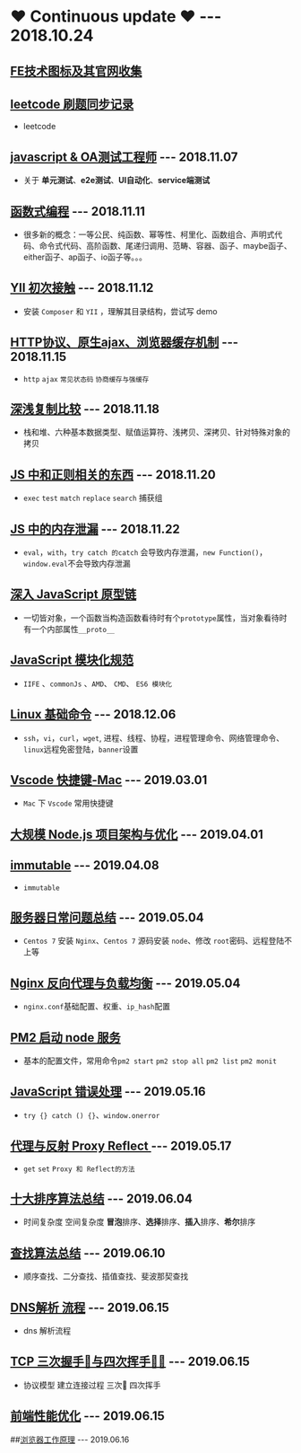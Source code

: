 #  ❤️ Continuous update ❤️   --- 2018.10.24

## [FE技术图标及其官网收集](./Technology%20icon.md)

## [leetcode 刷题同步记录](https://github.com/LiuHao713/leetcode-practice)
* leetcode

## [javascript & OA测试工程师](./JavaScript%20%26%20QA.md) --- 2018.11.07
* 关于 **单元测试**、**e2e测试**、**UI自动化**、**service端测试**
## [函数式编程](./functional%20programming.md) --- 2018.11.11
* 很多新的概念：一等公民、纯函数、幂等性、柯里化、函数组合、声明式代码、命令式代码、高阶函数、尾递归调用、范畴、容器、函子、maybe函子、either函子、ap函子、io函子等。。。
## [YII 初次接触](./YII%20learning.md) --- 2018.11.12
* 安装 `Composer` 和 `YII` ，理解其目录结构，尝试写 demo

## [HTTP协议、原生ajax、浏览器缓存机制](https://github.com/LiuHao713/daily-accumulation/blob/master/http-ajax-cache.md) --- 2018.11.15
* `http` `ajax` `常见状态码` `协商缓存与强缓存`

## [深浅复制比较](https://github.com/LiuHao713/daily-accumulation/blob/master/stack-shallowCopy-deepCopy.md) --- 2018.11.18
* 栈和堆、六种基本数据类型、赋值运算符、浅拷贝、深拷贝、针对特殊对象的拷贝

## [JS 中和正则相关的东西](./RegExp%20in%20JS.md) --- 2018.11.20
* `exec` `test` `match` `replace` `search` 捕获组

## [JS 中的内存泄漏](./Js%20memory%20leak.md) --- 2018.11.22
* `eval`，`with`，`try catch 的catch` 会导致内存泄漏，`new Function()`，`window.eval`不会导致内存泄漏

## [深入 JavaScript 原型链](./protorype.md)
* 一切皆对象，一个函数当构造函数看待时有个`prototype`属性，当对象看待时有一个内部属性`__proto__`

## [JavaScript 模块化规范](https://github.com/LiuHao713/daily-accumulation/blob/master/module-specification-javascript.md)
* `IIFE` 、`commonJs` 、`AMD`、 `CMD`、 `ES6 模块化`

## [Linux 基础命令](./Linux%20basic.md) --- 2018.12.06
* `ssh`，`vi`，`curl`，`wget`, 进程、线程、协程，进程管理命令、网络管理命令、 `linux`远程免密登陆，`banner`设置

## [Vscode 快捷键-Mac](./Mac%20vscode%20hot%20key.md) --- 2019.03.01
* `Mac` 下 `Vscode` 常用快捷键

## [大规模 Node.js 项目架构与优化](./NodeJs-architecture-optimization.md) --- 2019.04.01

## [immutable](./immutable.md) --- 2019.04.08
* `immutable`

## [服务器日常问题总结](./summary_of_service_questions_.md) --- 2019.05.04

* `Centos 7` 安装 `Nginx`、`Centos 7` 源码安装 `node`、修改 `root`密码、远程登陆不上等
## [Nginx 反向代理与负载均衡](./Nginx-Reverse-proxy-and%20-load-balancing.md) --- 2019.05.04
* `nginx.conf`基础配置、权重、`ip_hash`配置

## [PM2 启动 node 服务](./start-node-with-pm2.md)
* 基本的配置文件，常用命令`pm2 start` `pm2 stop all` `pm2 list` `pm2 monit`

## [JavaScript 错误处理](https://github.com/LiuHao713/daily-accumulation/blob/master/fault-tolerant.md) --- 2019.05.16
* `try {} catch () {}`、`window.onerror`

## [代理与反射 Proxy Reflect ](https://github.com/LiuHao713/daily-accumulation/blob/master/proxy-and-reflect.md) --- 2019.05.17
* `get` `set` `Proxy 和 Reflect的方法`

## [十大排序算法总结](https://github.com/LiuHao713/daily-accumulation/blob/master/algorithm.md) --- 2019.06.04
* 时间复杂度 空间复杂度 **冒泡**排序、**选择**排序、**插入**排序、**希尔**排序

## [查找算法总结](https://github.com/LiuHao713/daily-accumulation/blob/master/search-algorithm.md) --- 2019.06.10
* 顺序查找、二分查找、插值查找、斐波那契查找

## [DNS解析 流程](https://github.com/LiuHao713/daily-accumulation/blob/master/dns-process.md) --- 2019.06.15
* dns 解析流程

## [TCP 三次握手🤝与四次挥手🙋‍♂️](./3handshake-4wave-of-tcp.md) --- 2019.06.15
* 协议模型 建立连接过程 三次🤝 四次挥手

## [前端性能优化](./fe-optimization.md) --- 2019.06.15

##[浏览器工作原理](./browser-rendering-page-process.md) --- 2019.06.16